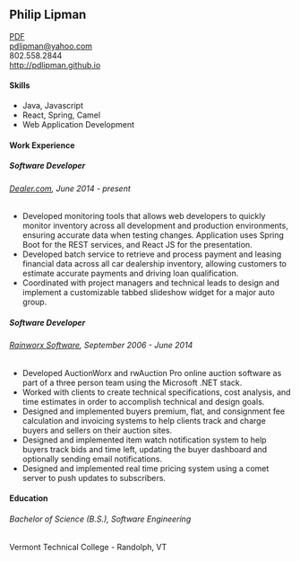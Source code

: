 ## Philip Lipman 
<a class="resume-link" href="./app/assets/content/PhilipLipmanResume.pdf"><i class="fa fa-file-pdf-o fa-hover-helper fa-resume"></i><span class="resume-link-text">PDF</span></a> <br/>
pdlipman@yahoo.com<br/>
802.558.2844<br/>
<a class="resume-link resume-link-2" href="http://pdlipman.github.io"><span class="resume-link-text">http://pdlipman.github.io</span></a><br/>

#### Skills
- Java, Javascript
- React, Spring, Camel 
- Web Application Development
#### Work Experience
##### Software Developer
###### <a class="resume-link resume-link-2" href="http://www.dealer.com/"><span class="resume-link-text">Dealer.com</span></a>, June 2014 - present
- Developed monitoring tools that allows web developers to quickly 
monitor inventory across all development and production environments, ensuring 
accurate data when testing changes. Application uses Spring Boot for the REST services, and React JS for the presentation.
- Developed batch service to retrieve and process payment and leasing financial
data across all car dealership inventory, allowing customers to
estimate accurate payments and driving loan qualification.
- Coordinated with project managers and technical leads to design and implement
a customizable tabbed slideshow widget for a major auto group.
##### Software Developer
###### <a class="resume-link resume-link-2" href="http://www.rainworx.com/"><span class="resume-link-text">Rainworx Software</span></a>, September 2006 - June 2014
- Developed AuctionWorx and rwAuction Pro online auction software as part of a 
three person team using the Microsoft .NET stack.
- Worked with clients to create technical specifications, cost analysis, and 
time estimates in order to accomplish technical and design goals.
- Designed and implemented buyers premium, flat, and consignment fee 
calculation and invoicing systems to help clients track and charge buyers and 
sellers on their auction sites.
- Designed and implemented item watch notification system to help buyers track
bids and time left, updating the buyer dashboard and optionally sending email 
notifications.
- Designed and implemented real time pricing system using a comet server to push
 updates to subscribers.
#### Education
###### Bachelor of Science (B.S.), Software Engineering
Vermont Technical College - Randolph, VT
